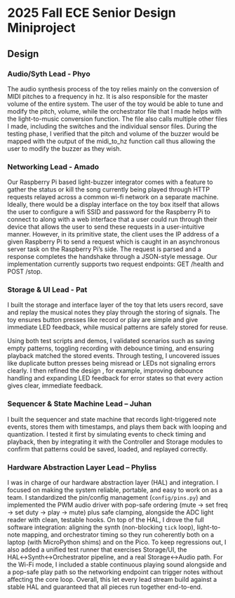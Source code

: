 # 2025 Fall ECE Senior Design Miniproject

## Design

### Audio/Syth Lead - Phyo 

The audio synthesis process of the toy relies mainly on the conversion of MIDI pitches to a frequency in hz. It is also responsible for the master volume of the entire system. The user of the toy would be able to tune and modify the pitch, volume, while the orchestrator file that I made helps with the light-to-music conversion function. The file also calls multiple other files I made, including the switches and the individual sensor files. During the testing phase, I verified that the pitch and volume of the buzzer would be mapped with the output of the midi_to_hz function call thus allowing the user to modify the buzzer as they wish. 

### Networking Lead - Amado 

Our Raspberry Pi based light-buzzer integrator comes with a feature to gather the status or kill the song currently being played through HTTP requests relayed across a common wi-fi network on a separate machine. Ideally, there would be a display interface on the toy box itself that allows the user to configure a wifi SSID and password for the Raspberry Pi to connect to along with a web interface that a user could run through their device that allows the user to send these requests in a user-intuitive manner. However, in its primitive state, the client uses the IP address of a given Raspberry Pi to send a request which is caught in an asynchronous server task on the Raspberry Pi’s side. The request is parsed and a response completes the handshake through a JSON-style message. Our implementation currently supports two request endpoints: GET /health and POST /stop.

### Storage & UI Lead - Pat

I built the storage and interface layer of the toy that lets users record, save and replay the musical notes they play through the storing of signals. The toy ensures button presses like record or play are simple and give immediate LED feedback, while musical patterns are safely stored for reuse.

Using both test scripts and demos, I validated scenarios such as saving empty patterns, toggling recording with debounce timing, and ensuring playback matched the stored events. Through testing, I uncovered issues like duplicate button presses being misread or LEDs not signaling errors clearly. I then refined the design , for example, improving debounce handling and expanding LED feedback for error states so that every action gives clear, immediate feedback.

### Sequencer & State Machine Lead – Juhan

I built the sequencer and state machine that records light-triggered note events, stores them with timestamps, and plays them back with looping and quantization. I tested it first by simulating events to check timing and playback, then by integrating it with the Controller and Storage modules to confirm that patterns could be saved, loaded, and replayed correctly.

### Hardware Abstraction Layer Lead – Phyliss

I was in charge of our hardware abstraction layer (HAL) and integration. I focused on making the system reliable, portable, and easy to work on as a team. I standardized the pin/config management (`config/pins.py`) and implemented the PWM audio driver with pop-safe ordering (mute → set freq → set duty → play → mute) plus safe clamping, alongside the ADC light reader with clean, testable hooks. On top of the HAL, I drove the full software integration: aligning the synth (non-blocking `tick` loop), light-to-note mapping, and orchestrator timing so they run coherently both on a laptop (with MicroPython shims) and on the Pico. To keep regressions out, I also added a unified test runner that exercises Storage/UI, the HAL↔Synth↔Orchestrator pipeline, and a real Storage↔Audio path. For the Wi-Fi mode, I included a stable continuous playing sound alongside and a pop-safe play path so the networking endpoint can trigger notes without affecting the core loop. Overall, this let every lead stream build against a stable HAL and guaranteed that all pieces run together end-to-end.

